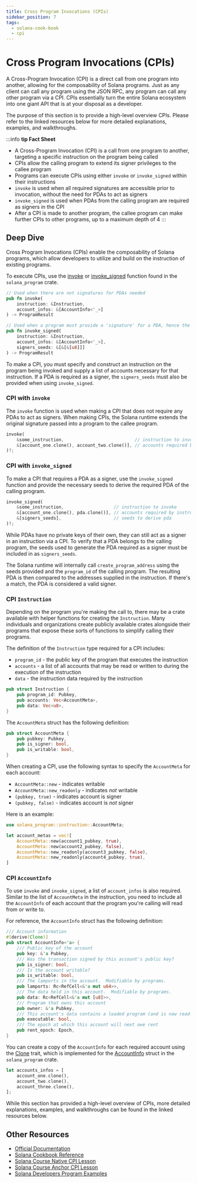 ```yaml
---
title: Cross Program Invocations (CPIs)
sidebar_position: 7
tags:
  - solana-cook-book
  - cpi
---
```


# Cross Program Invocations (CPIs)

A Cross-Program Invocation (CPI) is a direct call from one program into another, allowing for the composability of Solana programs. Just as any client can call any program using the JSON RPC, any program can call any other program via a CPI. CPIs essentially turn the entire Solana ecosystem into one giant API that is at your disposal as a developer.

The purpose of this section is to provide a high-level overview CPIs. Please refer to the linked resources below for more detailed explanations, examples, and walkthroughs.

:::info
**tip Fact Sheet**
- A Cross-Program Invocation (CPI) is a call from one program to another, targeting a specific instruction on the program being called
- CPIs allow the calling program to extend its signer privileges to the callee program
- Programs can execute CPIs using either `invoke` or `invoke_signed` within their instructions
- `invoke` is used when all required signatures are accessible prior to invocation, without the need for PDAs to act as signers
- `invoke_signed` is used when PDAs from the calling program are required as signers in the CPI
- After a CPI is made to another program, the callee program can make further CPIs to other programs, up to a maximum depth of 4
:::

## Deep Dive

Cross Program Invocations (CPIs) enable the composability of Solana programs, which allow developers to utilize and build on the instruction of existing programs.

To execute CPIs, use the [invoke](https://docs.rs/solana-program/latest/solana_program/program/fn.invoke.html) or [invoke_signed](https://docs.rs/solana-program/latest/solana_program/program/fn.invoke_signed.html) function found in the `solana_program` crate.

```rust
// Used when there are not signatures for PDAs needed
pub fn invoke(
    instruction: &Instruction,
    account_infos: &[AccountInfo<'_>]
) -> ProgramResult

// Used when a program must provide a 'signature' for a PDA, hence the signer_seeds parameter
pub fn invoke_signed(
    instruction: &Instruction,
    account_infos: &[AccountInfo<'_>],
    signers_seeds: &[&[&[u8]]]
) -> ProgramResult
```

To make a CPI, you must specify and construct an instruction on the program being invoked and supply a list of accounts necessary for that instruction. If a PDA is required as a signer, the `signers_seeds` must also be provided when using `invoke_signed`.

### CPI with `invoke`

The `invoke` function is used when making a CPI that does not require any PDAs to act as signers. When making CPIs, the Solana runtime extends the original signature passed into a program to the callee program.

```rust
invoke(
    &some_instruction,                           // instruction to invoke
    &[account_one.clone(), account_two.clone()], // accounts required by instruction
)?;
```

### CPI with `invoke_signed`

To make a CPI that requires a PDA as a signer, use the `invoke_signed` function and provide the necessary seeds to derive the required PDA of the calling program.

```rust
invoke_signed(
    &some_instruction,                   // instruction to invoke
    &[account_one.clone(), pda.clone()], // accounts required by instruction, where one is a pda required as signer
    &[signers_seeds],                    // seeds to derive pda
)?;
```

While PDAs have no private keys of their own, they can still act as a signer in an instruction via a CPI. To verify that a PDA belongs to the calling program, the seeds used to generate the PDA required as a signer must be included in as `signers_seeds`.

The Solana runtime will internally call `create_program_address` using the seeds provided and the `program_id` of the calling program. The resulting PDA is then compared to the addresses supplied in the instruction. If there's a match, the PDA is considered a valid signer.

### CPI `Instruction`

Depending on the program you're making the call to, there may be a crate available with helper functions for creating the `Instruction`. Many individuals and organizations create publicly available crates alongside their programs that expose these sorts of functions to simplify calling their programs.

The definition of the `Instruction` type required for a CPI includes:

- `program_id` - the public key of the program that executes the instruction
- `accounts` - a list of all accounts that may be read or written to during the execution of the instruction
- `data` -  the instruction data required by the instruction

```rust
pub struct Instruction {
    pub program_id: Pubkey,
    pub accounts: Vec<AccountMeta>,
    pub data: Vec<u8>,
}
```

The `AccountMeta` struct has the following definition:

```rust
pub struct AccountMeta {
    pub pubkey: Pubkey,
    pub is_signer: bool,
    pub is_writable: bool,
}
```

When creating a CPI, use the following syntax to specify the `AccountMeta` for each account:

- `AccountMeta::new` - indicates writable
- `AccountMeta::new_readonly` - indicates *not* writable
- `(pubkey, true)` - indicates account is signer
- `(pubkey, false)` - indicates account is *not* signer

Here is an example:

```rust
use solana_program::instruction::AccountMeta;

let account_metas = vec![
    AccountMeta::new(account1_pubkey, true),
    AccountMeta::new(account2_pubkey, false),
    AccountMeta::new_readonly(account3_pubkey, false),
    AccountMeta::new_readonly(account4_pubkey, true),
]
```

### CPI `AccountInfo`

To use `invoke` and `invoke_signed`, a list of `account_infos` is also required. Similar to the list of `AccountMeta` in the instruction, you need to include all the `AccountInfo` of each account that the program you're calling will read from or write to.

For reference, the `AccountInfo` struct has the following definition:

```rust
/// Account information
#[derive(Clone)]
pub struct AccountInfo<'a> {
    /// Public key of the account
    pub key: &'a Pubkey,
    /// Was the transaction signed by this account's public key?
    pub is_signer: bool,
    /// Is the account writable?
    pub is_writable: bool,
    /// The lamports in the account.  Modifiable by programs.
    pub lamports: Rc<RefCell<&'a mut u64>>,
    /// The data held in this account.  Modifiable by programs.
    pub data: Rc<RefCell<&'a mut [u8]>>,
    /// Program that owns this account
    pub owner: &'a Pubkey,
    /// This account's data contains a loaded program (and is now read-only)
    pub executable: bool,
    /// The epoch at which this account will next owe rent
    pub rent_epoch: Epoch,
}
```

You can create a copy of the `AccountInfo` for each required account using the [Clone](https://docs.rs/solana-program/latest/solana_program/account_info/struct.AccountInfo.html#impl-Clone-for-AccountInfo%3C'a%3E) trait, which is implemented for the [AccountInfo](https://docs.rs/solana-program/latest/solana_program/account_info/struct.AccountInfo.html) struct in the `solana_program` crate.

```rust
let accounts_infos = [
    account_one.clone(),
    account_two.clone(),
    account_three.clone(),
];
```

While this section has provided a high-level overview of CPIs, more detailed explanations, examples, and walkthroughs can be found in the linked resources below.

## Other Resources

- [Official Documentation](https://docs.solana.com/developing/programming-model/calling-between-programs#cross-program-invocations)
- [Solana Cookbook Reference](https://solanacookbook.com/references/programs.html#how-to-do-cross-program-invocation)
- [Solana Course Native CPI Lesson](https://www.soldev.app/course/cpi)
- [Solana Course Anchor CPI Lesson](https://www.soldev.app/course/anchor-cpi)
- [Solana Developers Program Examples](https://github.com/solana-developers/program-examples/tree/main/basics/cross-program-invocation)
